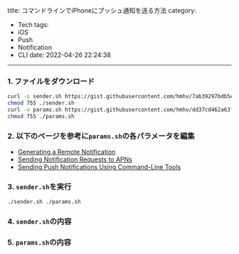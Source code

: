 title: コマンドラインでiPhoneにプッシュ通知を送る方法
category:
  - Tech
tags:
  - iOS
  - Push
  - Notification
  - CLI
date: 2022-04-26 22:24:38
---
### 1. ファイルをダウンロード

```bash
curl -o sender.sh https://gist.githubusercontent.com/hmhv/7ab39297bdb5efe8b63cd024d893f6bd/raw/29328be9e54a3c1fe36f97369bb1f5d13db286d4/sender.sh
chmod 755 ./sender.sh
curl -o params.sh https://gist.githubusercontent.com/hmhv/dd37cd462a63fa34b588d0eea1eb698d/raw/3db9e1616daa29a13e8afd13e0a14079cba2e781/params.sh
chmod 755 ./params.sh
```

### 2. 以下のページを参考に`params.sh`の各パラメータを編集

- [Generating a Remote Notification](https://developer.apple.com/documentation/usernotifications/setting_up_a_remote_notification_server/generating_a_remote_notification/)
- [Sending Notification Requests to APNs](https://developer.apple.com/documentation/usernotifications/setting_up_a_remote_notification_server/sending_notification_requests_to_apns/)
- [Sending Push Notifications Using Command-Line Tools](https://developer.apple.com/documentation/usernotifications/sending_push_notifications_using_command-line_tools/)

### 3. `sender.sh`を実行

```bash
./sender.sh ./params.sh
```

### 4. `sender.sh`の内容

<script src="https://gist.github.com/hmhv/7ab39297bdb5efe8b63cd024d893f6bd.js"></script>

### 5. `params.sh`の内容

<script src="https://gist.github.com/hmhv/dd37cd462a63fa34b588d0eea1eb698d.js"></script>


